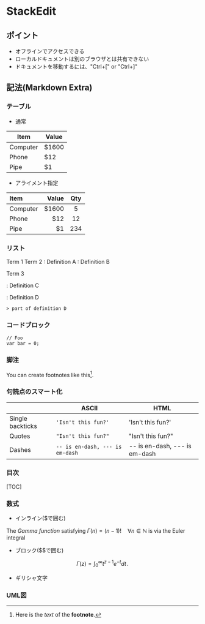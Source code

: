 # StackEdit

## ポイント

- オフラインでアクセスできる
- ローカルドキュメントは別のブラウザとは共有できない
- ドキュメントを移動するには、"Ctrl+[" or "Ctrl+]"

## 記法(Markdown Extra)

### テーブル

- 通常

Item     | Value
-------- | ---
Computer | $1600
Phone    | $12
Pipe     | $1

- アライメント指定

| Item     | Value | Qty   |
| :------- | ----: | :---: |
| Computer | $1600 |  5    |
| Phone    | $12   |  12   |
| Pipe     | $1    |  234  |

### リスト

Term 1
Term 2
:   Definition A
:   Definition B

Term 3

:   Definition C

:   Definition D

	> part of definition D

### コードブロック

```
// Foo
var bar = 0;
```

### 脚注

You can create footnotes like this[^footnote].

  [^footnote]: Here is the *text* of the **footnote**.

### 句読点のスマート化

|                  | ASCII                        | HTML              |
 ----------------- | ---------------------------- | ------------------
| Single backticks | `'Isn't this fun?'`          | 'Isn't this fun?' |
| Quotes           | `"Isn't this fun?"`          | "Isn't this fun?" |
| Dashes           | `-- is en-dash, --- is em-dash` | -- is en-dash, --- is em-dash |

### 目次

[TOC]

### 数式

- インライン($で囲む)

The *Gamma function* satisfying $\Gamma(n) = (n-1)!\quad\forall n\in\mathbb N$ is via the Euler integral

- ブロック($$で囲む)

$$
\Gamma(z) = \int_0^\infty t^{z-1}e^{-t}dt\,.
$$

- ギリシャ文字









### UML図

